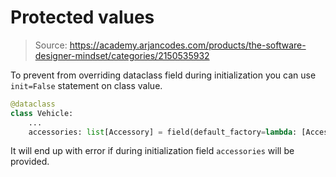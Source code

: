 # Protected values

>Source: https://academy.arjancodes.com/products/the-software-designer-mindset/categories/2150535932

To prevent from overriding dataclass field during initialization you can use `init=False` statement on class value.

```python
@dataclass
class Vehicle:
    ...
    accessories: list[Accessory] = field(default_factory=lambda: [Accessory.AIRCO], init=False)
```

It will end up with error if during initialization field `accessories` will be provided.
